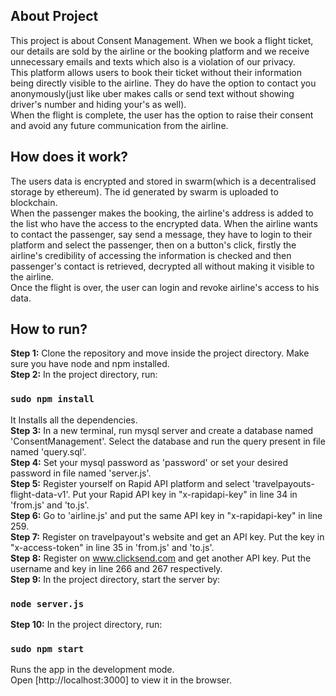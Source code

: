 ## About Project
This project is about Consent Management. When we book a flight ticket, our details are sold by the airline or the booking platform and we receive unnecessary emails and texts which also is a violation of our privacy. <br/>
This platform allows users to book their ticket without their information being directly visible to the airline. They do have the option to contact you anonymously(just like uber makes calls or send text without showing driver's number and hiding your's as well).<br/>
When the flight is complete, the user has the option to raise their consent and avoid any future communication from the airline.

## How does it work?
The users data is encrypted and stored in swarm(which is a decentralised storage by ethereum). The id generated by swarm is uploaded to blockchain. <br/>
When the passenger makes the booking, the airline's address is added to the list who have the access to the encrypted data. 
When the airline wants to contact the passenger, say send a message, they have to login to their platform and select the passenger, then on a button's click, firstly the airline's credibility of accessing the information is checked and then passenger's contact is retrieved, decrypted all without making it visible to the airline. <br/>
Once the flight is over, the user can login and revoke airline's access to his data.

## How to run?
<b>Step 1:</b> Clone the repository and move inside the project directory. Make sure you have node and npm installed. <br/>
<b>Step 2:</b> In the project directory, run:

### `sudo npm install`

It Installs all the dependencies. <br/>
<b>Step 3:</b> In a new terminal, run mysql server and create a database named 'ConsentManagement'. Select the database and run the query present in file named 'query.sql'.<br/>
<b>Step 4:</b> Set your mysql password as 'password' or set your desired password in file named 'server.js'.<br/>
<b>Step 5:</b> Register yourself on Rapid API platform and select 'travelpayouts-flight-data-v1'. Put your Rapid API key in "x-rapidapi-key" in line 34 in 'from.js' and 'to.js'.<br/>
<b>Step 6:</b> Go to 'airline.js' and put the same API key in "x-rapidapi-key" in line 259.<br/>
<b>Step 7:</b> Register on travelpayout's website and get an API key. Put the key in "x-access-token" in line 35 in 'from.js' and 'to.js'.<br/>
<b>Step 8:</b> Register on www.clicksend.com and get another API key. Put the username and key in line 266 and 267 respectively.<br/>
<b>Step 9:</b> In the project directory, start the server by:

### `node server.js`

<b>Step 10:</b> In the project directory, run:

### `sudo npm start`

Runs the app in the development mode.<br />
Open [http://localhost:3000] to view it in the browser.
